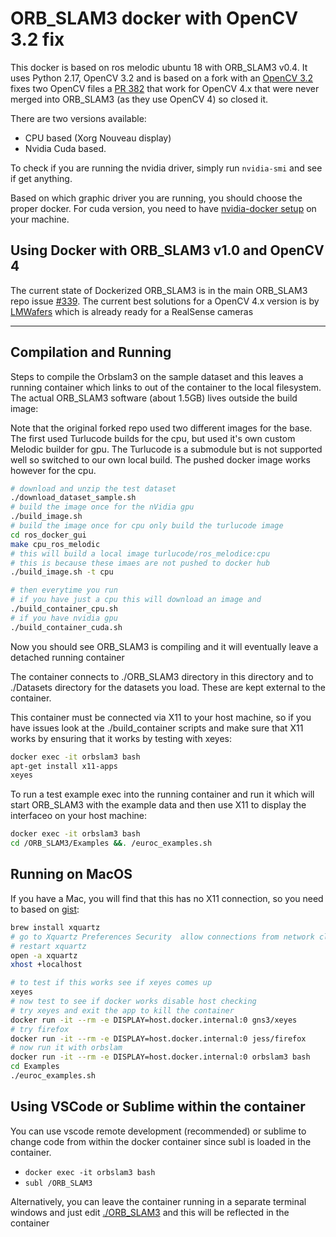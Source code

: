# ORB_SLAM3 docker with OpenCV 3.2 fix

This docker is based on ros melodic ubuntu 18 with ORB_SLAM3 v0.4. It uses
Python 2.17, OpenCV 3.2 and is based on a fork with an [OpenCV
3.2](https://github.com/jahaniam/ORB_SLAM3/tree/docker_opencv3.2_fix) fixes two
OpenCV files a [PR 382](https://github.com/UZ-SLAMLab/ORB_SLAM3/pull/382) that
work for OpenCV 4.x that were never merged into ORB_SLAM3 (as
they use OpenCV 4) so closed it.

There are two versions available:

- CPU based (Xorg Nouveau display)
- Nvidia Cuda based.

To check if you are running the nvidia driver, simply run `nvidia-smi` and see
if get anything.

Based on which graphic driver you are running, you should choose the proper
docker. For cuda version, you need to have [nvidia-docker
setup](https://docs.nvidia.com/datacenter/cloud-native/container-toolkit/install-guide.html)
on your machine.

## Using Docker with ORB_SLAM3 v1.0 and OpenCV 4

The current state of Dockerized ORB_SLAM3 is in the main ORB_SLAM3 repo issue
[#339](https://github.com/UZ-SLAMLab/ORB_SLAM3/issues/339). The current best
solutions for a OpenCV 4.x version is by
[LMWafers](https://github.com/LMWafer/orb-slam-3-ready) which is already ready
for a RealSense cameras

---

## Compilation and Running

Steps to compile the Orbslam3 on the sample dataset and this leaves a running
container which links to out of the container to the local filesystem. The
actual ORB_SLAM3 software (about 1.5GB) lives outside the build image:

Note that the original forked repo used two different images for the base. The
first used Turlucode builds for the cpu, but used it's own custom Melodic
builder for gpu. The Turlucode is a submodule but is not supported well so
switched to our own local build. The pushed docker image works however for the
cpu.

```sh
# download and unzip the test dataset
./download_dataset_sample.sh
# build the image once for the nVidia gpu
./build_image.sh
# build the image once for cpu only build the turlucode image
cd ros_docker_gui
make cpu_ros_melodic
# this will build a local image turlucode/ros_melodice:cpu
# this is because these imaes are not pushed to docker hub
./build_image.sh -t cpu

# then everytime you run
# if you have just a cpu this will download an image and
./build_container_cpu.sh
# if you have nvidia gpu
./build_container_cuda.sh
```

Now you should see ORB_SLAM3 is compiling and it will eventually leave a
detached running container

The container connects to ./ORB_SLAM3 directory in this directory and to
./Datasets directory for the datasets you load. These are kept external to the
container.

This container must be connected via X11 to your host machine, so if you have
issues look at the ./build_container scripts and make sure that X11 works by
ensuring that it works by testing with xeyes:

```sh
docker exec -it orbslam3 bash
apt-get install x11-apps
xeyes
```

To run a test example exec into the running container and run it which will
start ORB_SLAM3 with the example data and then use X11 to display the
interfaceo on your host machine:

```sh
docker exec -it orbslam3 bash
cd /ORB_SLAM3/Examples &&. /euroc_examples.sh
```

## Running on MacOS

If you have a Mac, you will find that this has no X11 connection, so you need
to based on [gist](https://gist.github.com/paul-krohn/e45f96181b1cf5e536325d1bdee6c949):

```sh
brew install xquartz
# go to Xquartz Preferences Security  allow connections from network clients
# restart xquartz
open -a xquartz
xhost +localhost

# to test if this works see if xeyes comes up
xeyes
# now test to see if docker works disable host checking
# try xeyes and exit the app to kill the container
docker run -it --rm -e DISPLAY=host.docker.internal:0 gns3/xeyes
# try firefox
docker run -it --rm -e DISPLAY=host.docker.internal:0 jess/firefox
# now run it with orbslam
docker run -it --rm -e DISPLAY=host.docker.internal:0 orbslam3 bash
cd Examples
./euroc_examples.sh

```

## Using VSCode or Sublime within the container

You can use vscode remote development (recommended) or sublime to change code
from within the docker container since subl is loaded in the container.

- `docker exec -it orbslam3 bash`
- `subl /ORB_SLAM3`

Alternatively, you can leave the container running in a separate terminal
windows and just edit [./ORB_SLAM3](./ORG_SLAM3) and this will be reflected in
the container
